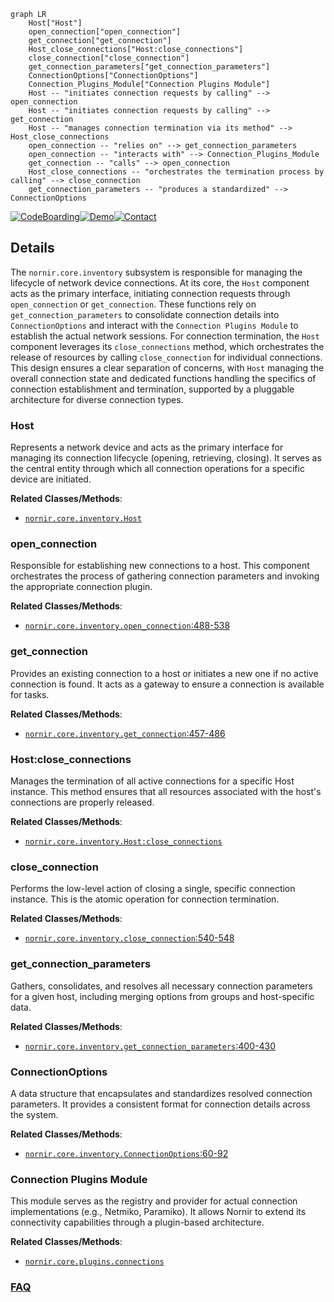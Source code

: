 ```mermaid
graph LR
    Host["Host"]
    open_connection["open_connection"]
    get_connection["get_connection"]
    Host_close_connections["Host:close_connections"]
    close_connection["close_connection"]
    get_connection_parameters["get_connection_parameters"]
    ConnectionOptions["ConnectionOptions"]
    Connection_Plugins_Module["Connection Plugins Module"]
    Host -- "initiates connection requests by calling" --> open_connection
    Host -- "initiates connection requests by calling" --> get_connection
    Host -- "manages connection termination via its method" --> Host_close_connections
    open_connection -- "relies on" --> get_connection_parameters
    open_connection -- "interacts with" --> Connection_Plugins_Module
    get_connection -- "calls" --> open_connection
    Host_close_connections -- "orchestrates the termination process by calling" --> close_connection
    get_connection_parameters -- "produces a standardized" --> ConnectionOptions
```

[![CodeBoarding](https://img.shields.io/badge/Generated%20by-CodeBoarding-9cf?style=flat-square)](https://github.com/CodeBoarding/GeneratedOnBoardings)[![Demo](https://img.shields.io/badge/Try%20our-Demo-blue?style=flat-square)](https://www.codeboarding.org/demo)[![Contact](https://img.shields.io/badge/Contact%20us%20-%20contact@codeboarding.org-lightgrey?style=flat-square)](mailto:contact@codeboarding.org)

## Details

The `nornir.core.inventory` subsystem is responsible for managing the lifecycle of network device connections. At its core, the `Host` component acts as the primary interface, initiating connection requests through `open_connection` or `get_connection`. These functions rely on `get_connection_parameters` to consolidate connection details into `ConnectionOptions` and interact with the `Connection Plugins Module` to establish the actual network sessions. For connection termination, the `Host` component leverages its `close_connections` method, which orchestrates the release of resources by calling `close_connection` for individual connections. This design ensures a clear separation of concerns, with `Host` managing the overall connection state and dedicated functions handling the specifics of connection establishment and termination, supported by a pluggable architecture for diverse connection types.

### Host
Represents a network device and acts as the primary interface for managing its connection lifecycle (opening, retrieving, closing). It serves as the central entity through which all connection operations for a specific device are initiated.


**Related Classes/Methods**:

- <a href="https://github.com/nornir-automation/nornir/blob/main/nornir/core/inventory.py" target="_blank" rel="noopener noreferrer">`nornir.core.inventory.Host`</a>


### open_connection
Responsible for establishing new connections to a host. This component orchestrates the process of gathering connection parameters and invoking the appropriate connection plugin.


**Related Classes/Methods**:

- <a href="https://github.com/nornir-automation/nornir/blob/main/nornir/core/inventory.py#L488-L538" target="_blank" rel="noopener noreferrer">`nornir.core.inventory.open_connection`:488-538</a>


### get_connection
Provides an existing connection to a host or initiates a new one if no active connection is found. It acts as a gateway to ensure a connection is available for tasks.


**Related Classes/Methods**:

- <a href="https://github.com/nornir-automation/nornir/blob/main/nornir/core/inventory.py#L457-L486" target="_blank" rel="noopener noreferrer">`nornir.core.inventory.get_connection`:457-486</a>


### Host:close_connections
Manages the termination of all active connections for a specific Host instance. This method ensures that all resources associated with the host's connections are properly released.


**Related Classes/Methods**:

- <a href="https://github.com/nornir-automation/nornir/blob/main/nornir/core/inventory.py" target="_blank" rel="noopener noreferrer">`nornir.core.inventory.Host:close_connections`</a>


### close_connection
Performs the low-level action of closing a single, specific connection instance. This is the atomic operation for connection termination.


**Related Classes/Methods**:

- <a href="https://github.com/nornir-automation/nornir/blob/main/nornir/core/inventory.py#L540-L548" target="_blank" rel="noopener noreferrer">`nornir.core.inventory.close_connection`:540-548</a>


### get_connection_parameters
Gathers, consolidates, and resolves all necessary connection parameters for a given host, including merging options from groups and host-specific data.


**Related Classes/Methods**:

- <a href="https://github.com/nornir-automation/nornir/blob/main/nornir/core/inventory.py#L400-L430" target="_blank" rel="noopener noreferrer">`nornir.core.inventory.get_connection_parameters`:400-430</a>


### ConnectionOptions
A data structure that encapsulates and standardizes resolved connection parameters. It provides a consistent format for connection details across the system.


**Related Classes/Methods**:

- <a href="https://github.com/nornir-automation/nornir/blob/main/nornir/core/inventory.py#L60-L92" target="_blank" rel="noopener noreferrer">`nornir.core.inventory.ConnectionOptions`:60-92</a>


### Connection Plugins Module
This module serves as the registry and provider for actual connection implementations (e.g., Netmiko, Paramiko). It allows Nornir to extend its connectivity capabilities through a plugin-based architecture.


**Related Classes/Methods**:

- <a href="https://github.com/nornir-automation/nornir/blob/main/nornir/core/plugins/connections.py" target="_blank" rel="noopener noreferrer">`nornir.core.plugins.connections`</a>




### [FAQ](https://github.com/CodeBoarding/GeneratedOnBoardings/tree/main?tab=readme-ov-file#faq)